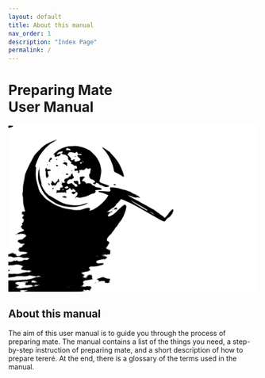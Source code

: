 ```yaml
---
layout: default
title: About this manual
nav_order: 1
description: "Index Page"
permalink: /
---
```


# Preparing Mate <br> User Manual

![Mate_BW](assests/images/mate-ge8531d78f_1280.svg)

## About this manual

<p>The aim of this user manual is to guide you through the process of preparing mate. The manual contains a list of the things you need, a step-by-step instruction of preparing mate, and a short description of how to prepare tereré. At the end, there is a glossary of the terms used in the manual.</p>
